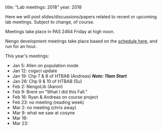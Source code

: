 title: "Lab meetings: 2018" 
year: 2018

Here we will post slides/discussions/papers related to recent or upcoming lab meetings. Subject to change, of course.

Meetings take place in PAS 2464 Friday at high noon.

Nengo development meetings take place based on the [schedule here](https://forum.nengo.ai/c/dev), and run for an hour.

This year's meetings:

- Jan 5: Allen on population mode
- Jan 12: cogsci update
- Jan 19: Chp 7 & 8 of HTBAB (Andreas) ***Note: 11am Start***
- Jan 26: Chp 9 & 10 of HTBAB (Su)
- Feb 2: NengoLib (Aaron)
- Feb 9: Brent on "What I did this Fall."
- Feb 16: Ryan & Andreas on course project
- Feb 23: no meeting (reading week)
- Mar 2: no meeting (chris away)
- Mar 9: what we saw at cosyne
- Mar 16: 
- Mar 23: 
